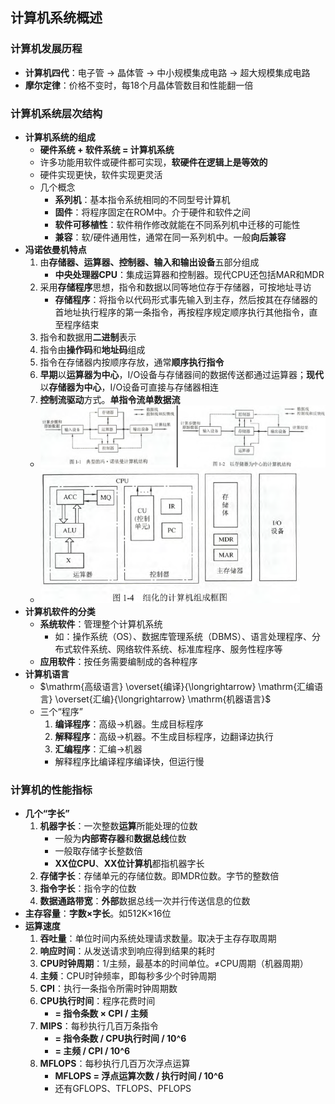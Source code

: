 ## 计算机系统概述 <!-- {docsify-ignore} -->

### 计算机发展历程

- **计算机四代**：电子管 → 晶体管 → 中小规模集成电路 → 超大规模集成电路
- **摩尔定律**：价格不变时，每18个月晶体管数目和性能翻一倍

### 计算机系统层次结构

- **计算机系统的组成**
    - **硬件系统 + 软件系统 = 计算机系统**
    - 许多功能用软件或硬件都可实现，**软硬件在逻辑上是等效的**
    - 硬件实现更快，软件实现更灵活
    - 几个概念
        - **系列机**：基本指令系统相同的不同型号计算机
        - **固件**：将程序固定在ROM中。介于硬件和软件之间
        - **软件可移植性**：软件稍作修改就能在不同系列机中迁移的可能性
        - **兼容**：软/硬件通用性，通常在同一系列机中。一般**向后兼容**
- **冯诺依曼机特点**
    1. 由**存储器、运算器、控制器、输入和输出设备**五部分组成
        - **中央处理器CPU**：集成运算器和控制器。现代CPU还包括MAR和MDR
    2. 采用**存储程序**思想，指令和数据以同等地位存于存储器，可按地址寻访
        - **存储程序**：将指令以代码形式事先输入到主存，然后按其在存储器的首地址执行程序的第一条指令，再按程序规定顺序执行其他指令，直至程序结束 
    3. 指令和数据用**二进制**表示
    4. 指令由**操作码**和**地址码**组成
    5. 指令在存储器内按顺序存放，通常**顺序执行指令**
    6. **早期**以**运算器为中心**，I/O设备与存储器间的数据传送都通过运算器；**现代**以**存储器为中心**，I/O设备可直接与存储器相连
    7. **控制流驱动**方式。**单指令流单数据流**
    - ![冯诺依曼机](pics/1.png)
    - ![计算机组成](pics/2.png)
- **计算机软件的分类**
    - **系统软件**：管理整个计算机系统
        - 如：操作系统（OS）、数据库管理系统（DBMS）、语言处理程序、分布式软件系统、网络软件系统、标准库程序、服务性程序等
    - **应用软件**：按任务需要编制成的各种程序
- **计算机语言**
    - $\mathrm{高级语言} \overset{编译}{\longrightarrow} \mathrm{汇编语言} 
 \overset{汇编}{\longrightarrow} \mathrm{机器语言}$
    - 三个“程序”
        1. **编译程序**：高级→机器。生成目标程序
        2. **解释程序**：高级→机器。不生成目标程序，边翻译边执行
        3. **汇编程序**：汇编→机器
        - 解释程序比编译程序编译快，但运行慢

### 计算机的性能指标

- **几个“字长”**
    1. **机器字长**：一次整数**运算**所能处理的位数
        - 一般为**内部寄存器**和**数据总线**位数
        - 一般取存储字长整数倍
        - **XX位CPU**、**XX位计算机**都指机器字长
    2. **存储字长**：存储单元的存储位数。即MDR位数。字节的整数倍
    3. **指令字长**：指令字的位数
    4. **数据通路带宽**：**外部**数据总线一次并行传送信息的位数
- **主存容量**：**字数×字长**。如512K×16位
- **运算速度**
    1. **吞吐量**：单位时间内系统处理请求数量。取决于主存存取周期
    2. **响应时间**：从发送请求到响应得到结果的耗时
    3. **CPU时钟周期**：1/主频，最基本的时间单位。≠CPU周期（机器周期）
    4. **主频**：CPU时钟频率，即每秒多少个时钟周期
    5. **CPI**：执行一条指令所需时钟周期数
    6. **CPU执行时间**：程序花费时间
        - **= 指令条数 × CPI / 主频**
    7. **MIPS**：每秒执行几百万条指令
        - **= 指令条数 / CPU执行时间 / 10^6**
        - **= 主频 / CPI / 10^6**
    8. **MFLOPS**：每秒执行几百万次浮点运算
        - **MFLOPS = 浮点运算次数 / 执行时间 / 10^6**
        - 还有GFLOPS、TFLOPS、PFLOPS